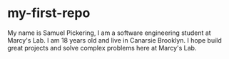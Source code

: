 # my-first-repo

My name is Samuel Pickering, I am a software engineering student at Marcy's Lab. I am 18 years old and live in Canarsie Brooklyn. I hope build great projects and solve complex problems here at Marcy's Lab.
